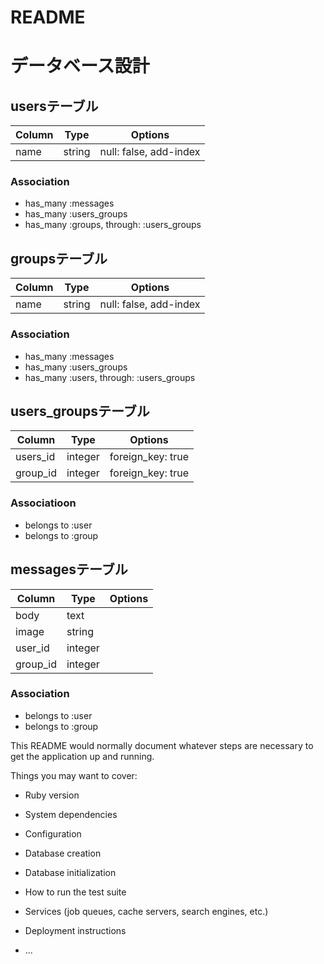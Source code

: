 # README

# データベース設計

## usersテーブル

|Column|Type|Options|
|------|----|-------|
|name|string|null: false, add-index|

### Association
- has_many :messages
- has_many :users_groups
- has_many :groups, through: :users_groups

## groupsテーブル
|Column|Type|Options|
|------|----|-------|
|name|string|null: false, add-index|

### Association
- has_many :messages
- has_many :users_groups
- has_many :users, through: :users_groups

## users_groupsテーブル
|Column|Type|Options|
|------|----|-------|
|users_id|integer|foreign_key: true|
|group_id|integer|foreign_key: true|

### Associatioon
- belongs to :user
- belongs to :group

## messagesテーブル
|Column|Type|Options|
|------|----|-------|
|body|text|  |
|image|string|  |
|user_id|integer|  |
|group_id|integer|  |

### Association
- belongs to :user
- belongs to :group


This README would normally document whatever steps are necessary to get the
application up and running.

Things you may want to cover:

* Ruby version

* System dependencies

* Configuration

* Database creation

* Database initialization

* How to run the test suite

* Services (job queues, cache servers, search engines, etc.)

* Deployment instructions

* ...
